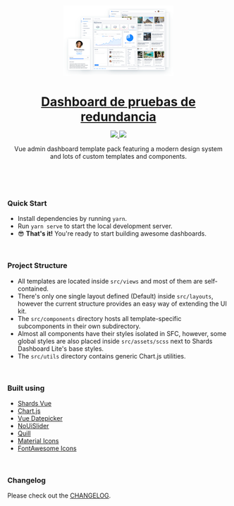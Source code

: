 <p align="center">
<a href="https://designrevision.com/downloads/shards-dashboard-lite-vue/">
<img src="assets/preview.png" width="250" />
</a>
</p>

<h1 align="center" style="border-bottom: none !important; margin-bottom: 5px !important;"><a href="https://designrevision.com/downloads/shards-dashboard-lite-vue/">Dashboard de pruebas de redundancia</a></h1>
<p align="center">
  <a href="#">
    <img src="https://img.shields.io/badge/License-MIT-brightgreen.svg" />
  </a>
  <a href="https://twitter.com/erdnando">
    <img src="https://img.shields.io/twitter/follow/DesignRevision.svg?style=social&label=Follow" />
  </a>
</p>

<p align="center">
Vue admin dashboard template pack featuring a modern design system <br />  and lots of custom templates and components.
</p>


<br />

<br />


<br />

### Quick Start

* Install dependencies by running `yarn`.
* Run `yarn serve` to start the local development server.
* 😎 **That's it!** You're ready to start building awesome dashboards.

<br />

### Project Structure

* All templates are located inside `src/views` and most of them are self-contained.
* There's only one single layout defined (Default) inside `src/layouts`, however the current structure provides an easy way of extending the UI kit.
* The `src/components` directory hosts all template-specific subcomponents in their own subdirectory.
* Almost all components have their styles isolated in SFC, however, some global styles are also placed inside `src/assets/scss` next to Shards Dashboard Lite's base styles.
* The `src/utils` directory contains generic Chart.js utilities.


<br />

### Built using

* [Shards Vue](https://designrevision.com/downloads/shards-vue)
* [Chart.js](http://www.chartjs.org/)
* [Vue Datepicker](https://github.com/charliekassel/vuejs-datepicker)
* [NoUiSlider](https://refreshless.com/nouislider/)
* [Quill](https://quilljs.com/)
* [Material Icons](http://material.io/icons)
* [FontAwesome Icons](http://fontawesome.io)

<br />

### Changelog

Please check out the [CHANGELOG](CHANGELOG.md).
